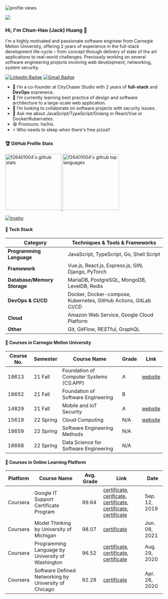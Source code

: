 

<img src="https://gpvc.arturio.dev/f26401004" alt="profile views"> 

<img
  src="https://cr-ss-service.azurewebsites.net/api/ScreenShot?widget=summary&username=f26401004"
/>

### Hi, I'm Chun-Hao (Jack) Huang 👋

I'm a highly motivated and passionate software engineer from Carnegie Mellon University, offering 2 years of experience in the full-stack development life-cycle – from concept through delivery of state of the art applications to real-world challenges. Previously working on several software engineering projects involving web development, networking, system security.

[![Linkedin Badge](https://img.shields.io/badge/-f26401004-blue?style=flat&logo=Linkedin&logoColor=white&link=https://www.linkedin.com/in/f26401004/)](https://www.linkedin.com/in/f26401004/)
[![Gmail Badge](https://img.shields.io/badge/-chunhao2-c14438?style=flat&logo=Gmail&logoColor=white&link=mailto:chunhao2@andrew.cmu.edu)](mailto:chunhao2@andrew.cmu.edu)

- 🔭  I’m a co-founder at CityChaser Studio with 2 years of **full-stack** and **DevOps** exprenece.
- 🌱  I’m currently learning best practice of design and software architecture to a large-scale web application.
- 👯  I’m looking to collaborate on software projects with security issues.
- 💬  Ask me about JavaScript/TypeScript/Golang or React/Vue or Docker/Kubernetes.
- 😄  Pronouns: he/his.
- ⚡ Who needs to sleep when there's free pizza!!


<!-- <img alig src="https://github-profile-trophy.vercel.app/?username=guilyx&column=6&rank=SSS,SS,S,AAA,AA,A,B,C" /> -->


#### 🏆 GitHub Profile Stats

<a href="https://github.com/f26401004">
  <img height="180em" src="https://github-readme-stats.vercel.app/api?username=f26401004&show_icons=true&theme=algolia&count_private=true" alt="f26401004's github stats"/>
  <img height="180em" src="https://github-readme-stats.vercel.app/api/top-langs/?username=f26401004&theme=algolia&layout=compact" alt="f26401004's github top languages" />
</a>


[![trophy](https://github-profile-trophy.vercel.app/?username=f26401004&theme=algolia&column=7&margin-w=5)](https://github.com/ryo-ma/github-profile-trophy)



<!-- [![GitHub Streak](http://github-readme-streak-stats.herokuapp.com?user=f26401004&theme=algolia)](https://git.io/streak-stats)

 -->


#### 🔧 Tech Stack

| Category | Techniques & Tools & Frameworks |
| - | - |
| **Programming Language** | JavaScript, TypeScript, Go, Shell Script |
| **Framework** | Vue.js, React.js, Express.js, GIN, Django, PyTorch |
| **Database/Memory Storage** | MariaDB, PostgreSQL, MongoDB, LevelDB, Redis |
| **DevOps & CI/CD** | Docker, Docker-compose, Kubernetes, GitHub Actions, GitLab CI/CD |
| **Cloud** | Amazon Web Service, Google Cloud Platform |
| **Other** | Git, GitFlow, RESTful, GraphQL |

#### 📕 Courses in Carnegie Mellon University

| Course No. | Semester | Course Name | Grade | Link |
| - | - | - | - | - |
| 18613 | 21 Fall | Foundation of Computer Systems (CS:APP) | A | [website](http://csapp.cs.cmu.edu/) |
| 18652 | 21 Fall | Foundation of Software Engineering | B | |
| 14829 | 21 Fall | Mobile and IoT Security | A | [website](https://mews.sv.cmu.edu/teaching/14829/f21/) |
| 15619 | 22 Spring | Cloud Computing | N/A | [website](http://www.cs.cmu.edu/~msakr/15619-s22/) |
| 18659 | 22 Spring | Software Engineering Methods | N/A | |
| 18668 | 22 Spring | Data Science for Software Engineering | N/A | |

#### 📕 Courses in Online Learning Platform

| Platform | Course Name | Avg. Grade | Link | Date |
| - | - | - | - | - |
| Coursera | Google IT Support Certificate Program |  99.64 | [certificate](https://coursera.org/share/62a7b8bce7a7efba35f816e04f0faf82), [cerificate](https://coursera.org/share/7a096fc9d2c2b6fbf2a65fbbfe7951fc), [certificate](https://coursera.org/share/08c6d0a9af08b94468cbb4f909e93264), [certificate](https://coursera.org/share/25a785e381da202d9a923f95376e4a26), [certificate](https://coursera.org/share/2e5b98f61ae9a7cea84824002a2e0818) | Sep. 12, 2019 | 
| Coursera | Model Thinking by University of Michigan | 98.07 | [certificate](https://coursera.org/share/14efdb8655cf36889eb267c732014fdf) | Jun. 08, 2021 |
| Coursera | Programming Language by University of Washington | 96.52 | [certificate](https://coursera.org/share/c49a4627842152f0d2def3323c957bd4), [certificate](https://coursera.org/share/5fa0210f9ef065fa06cd78a6224ee813), [certificate](https://coursera.org/share/48e8c70cea139fa4a9441628ce2c6c47) | Aug. 29, 2020 |
| Coursera | Software Defined Networking by University of Chicago | 92.28 | [certificate](https://coursera.org/share/d42b3eb92740da6416558a856b632ab4) | Apr. 26, 2020 |
